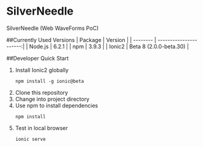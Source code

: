 # SilverNeedle
SilverNeedle (Web WaveForms PoC)

##Currently Used Versions
| Package  | Version                |
| -------- | ----------------------:|
| Node.js  | 6.2.1                  |
| npm      | 3.9.3                  |
| Ionic2   | Beta 8 (2.0.0-beta.30) |

##Developer Quick Start
1. Install Ionic2 globally
    ```
    npm install -g ionic@beta
    ```
2. Clone this repository
3. Change into project directory
4. Use npm to install dependencies
    ```
    npm install
    ```
5. Test in local browser 
    ```
    ionic serve
    ```